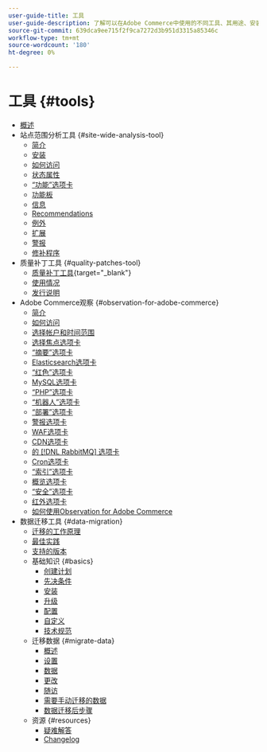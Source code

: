 ```yaml
---
user-guide-title: 工具
user-guide-description: 了解可以在Adobe Commerce中使用的不同工具、其用途、安装过程以及如何获取访问权限。
source-git-commit: 639dca9ee715f2f9ca7272d3b951d3315a85346c
workflow-type: tm+mt
source-wordcount: '180'
ht-degree: 0%

---
```



# 工具 {#tools}

- [概述](overview.md)
- 站点范围分析工具 {#site-wide-analysis-tool}
   - [简介](site-wide-analysis-tool/intro.md)
   - [安装](site-wide-analysis-tool/installation.md)
   - [如何访问](site-wide-analysis-tool/access.md)
   - [状态属性](site-wide-analysis-tool/status.md)
   - [“功能”选项卡](site-wide-analysis-tool/features-tabs.md)
   - [功能板](site-wide-analysis-tool/dashboard.md)
   - [信息](site-wide-analysis-tool/information.md)
   - [Recommendations](site-wide-analysis-tool/recommendations.md)
   - [例外](site-wide-analysis-tool/exceptions.md)
   - [扩展](site-wide-analysis-tool/extensions.md)
   - [警报](site-wide-analysis-tool/alerts.md)
   - [修补程序](site-wide-analysis-tool/patches.md)
- 质量补丁工具 {#quality-patches-tool}
   - [质量补丁工具](https://experienceleague.adobe.com/tools/commerce-quality-patches/index.html){target=&quot;_blank&quot;}
   - [使用情况](quality-patches-tool/usage.md)
   - [发行说明](quality-patches-tool/release-notes.md)
- Adobe Commerce观察 {#observation-for-adobe-commerce}
   - [简介](observation-for-adobe-commerce/intro.md)
   - [如何访问](observation-for-adobe-commerce/access.md)
   - [选择帐户和时间范围](observation-for-adobe-commerce/selecting-the-account.md)
   - [选择焦点选项卡](observation-for-adobe-commerce/choosing-focus-tabs.md)
   - [“摘要”选项卡](observation-for-adobe-commerce/summary.md)
   - [Elasticsearch选项卡](observation-for-adobe-commerce/elasticsearch.md)
   - [“红色”选项卡](observation-for-adobe-commerce/redis-tab.md)
   - [MySQL选项卡](observation-for-adobe-commerce/mysql-tab.md)
   - [“PHP”选项卡](observation-for-adobe-commerce/php-tab.md)
   - [“机器人”选项卡](observation-for-adobe-commerce/bots.md)
   - [“部署”选项卡](observation-for-adobe-commerce/deploy-tab.md)
   - [警报选项卡](observation-for-adobe-commerce/alerts-tab.md)
   - [WAF选项卡](observation-for-adobe-commerce/waf-tab.md)
   - [CDN选项卡](observation-for-adobe-commerce/cdn-tab.md)
   - [的 [!DNL RabbitMQ] 选项卡](observation-for-adobe-commerce/rabbitmq-tab.md)
   - [Cron选项卡](observation-for-adobe-commerce/cron-tab.md)
   - [“索引”选项卡](observation-for-adobe-commerce/indexing-tab.md)
   - [概览选项卡](observation-for-adobe-commerce/oac-quickview-tab.md)
   - [“安全”选项卡](observation-for-adobe-commerce/security-tab.md)
   - [红外选项卡](observation-for-adobe-commerce/oac-infra.md)
   - [如何使用Observation for Adobe Commerce](observation-for-adobe-commerce/how-to-use.md)
- 数据迁移工具 {#data-migration}
   - [迁移的工作原理](data-migration-tool/how-migration-works.md)
   - [最佳实践](data-migration-tool/best-practices.md)
   - [支持的版本](data-migration-tool/supported-versions.md)
   - 基础知识 {#basics}
      - [创建计划](data-migration-tool/create-plan.md)
      - [先决条件](data-migration-tool/prerequisites.md)
      - [安装](data-migration-tool/install.md)
      - [升级](data-migration-tool/upgrade.md)
      - [配置](data-migration-tool/configure.md)
      - [自定义](data-migration-tool/customize.md)
      - [技术规范](data-migration-tool/technical-specification.md)
   - 迁移数据 {#migrate-data}
      - [概述](data-migration-tool/migrate-data/overview.md)
      - [设置](data-migration-tool/migrate-data/settings.md)
      - [数据](data-migration-tool/migrate-data/data.md)
      - [更改](data-migration-tool/migrate-data/delta.md)
      - [随访](data-migration-tool/migrate-data/follow-up.md)
      - [需要手动迁移的数据](data-migration-tool/migrate-data/manual.md)
      - [数据迁移后步骤](data-migration-tool/migrate-data/post-migration.md)
   - 资源 {#resources}
      - [疑难解答](https://support.magento.com/hc/en-us/articles/360033020451)
      - [Changelog](https://github.com/magento/data-migration-tool/blob/2.4/CHANGELOG.md)
